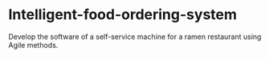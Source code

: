 # Intelligent-food-ordering-system
Develop the software of a self-service machine for a ramen restaurant using Agile methods.
